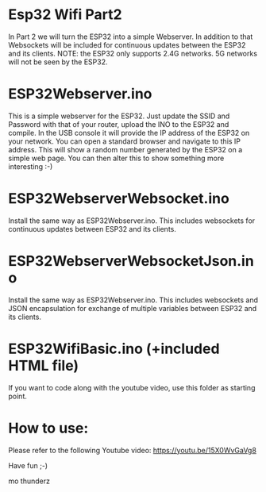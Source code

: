 # Esp32 Wifi Part2
In Part 2 we will turn the ESP32 into a simple Webserver. In addition to that Websockets will be included for continuous updates between the ESP32 and its clients. NOTE: the ESP32 only supports 2.4G networks. 5G networks will not be seen by the ESP32.

# ESP32Webserver.ino
This is a simple webserver for the ESP32. Just update the SSID and Password with that of your router, upload the INO to the ESP32 and compile. In the USB console it will provide the IP address of the ESP32 on your network. You can open a standard browser and navigate to this IP address. This will show a random number generated by the ESP32 on a simple web page. You can then alter this to show something more interesting :-)

# ESP32WebserverWebsocket.ino
Install the same way as ESP32Webserver.ino. This includes websockets for continuous updates between ESP32 and its clients.

# ESP32WebserverWebsocketJson.ino
Install the same way as ESP32Webserver.ino. This includes websockets and JSON encapsulation for exchange of multiple variables between ESP32 and its clients.

# ESP32WifiBasic.ino (+included HTML file)
If you want to code along with the youtube video, use this folder as starting point.

# How to use:
Please refer to the following Youtube video:
https://youtu.be/15X0WvGaVg8


Have fun ;-)

mo thunderz
